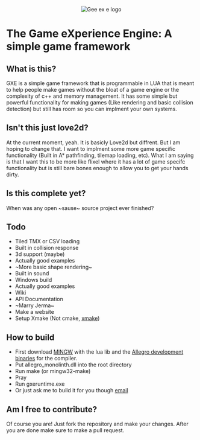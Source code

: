 <p align="center">
  <img src="https://github.com/gamemake-eng/GXE/blob/main/img/logo.png?raw=true" alt="Gee ex e logo"/>
</p>

#  The Game eXperience Engine: A simple game framework

##  What is this?
GXE is a simple game framework that is programmable in LUA that is meant to help people make games without the bloat of a game engine or the complexity of c++ and memory management. It has some simple but powerful functionality for making games (Like rendering and basic collision detection) but still has room so you can implment your own systems.

##  Isn't this just love2d?
At the current moment, yeah. It is basicly Love2d but diffrent. But I am hoping to change that. I want to implment some more game specific functionality (Built in A* pathfinding, tilemap loading, etc). What I am saying is that I want this to be more like flixel where it has a lot of game specifc functionality but is still bare bones enough to allow you to get your hands dirty.

##  Is this complete yet?
When was any open ~sause~ source project ever finished?

##  Todo
*  Tiled TMX or CSV loading
*  Built in collision response 
*  3d support (maybe)
*  Actually good examples
*  ~More basic shape rendering~
*  Built in sound
*  Windows build
*  Actually good examples
*  Wiki
*  API Documentation
*  ~Marry Jerma~
*  Make a website
*  Setup Xmake (Not cmake, [xmake](https://xmake.io/))

##  How to build
*  First download [MINGW](https://sourceforge.net/projects/mingw/files/Installer/) with the lua lib and the [Allegro development binaries](https://liballeg.org/) for the compiler.
*  Put allegro_monolinth.dll into the root directory
*  Run make (or mingw32-make)
*  Pray
*  Run gxeruntime.exe
*  Or just ask me to build it for you though [email](mailto:michealtheratz@courvix.com)

##  Am I free to contribute?
Of course you are! Just fork the repository and make your changes. After you are done make sure to make a pull request.


